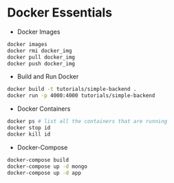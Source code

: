 # Docker Essentials

- Docker Images
```bash
docker images
docker rmi docker_img
docker pull docker_img
docker push docker_img
```

- Build and Run Docker
```bash
docker build -t tutorials/simple-backend .
docker run -p 4000:4000 tutorials/simple-backend 
```

- Docker Containers
```bash
docker ps # list all the containers that are running
docker stop id
docker kill id
```

- Docker-Compose
```bash
docker-compose build
docker-compose up -d mongo
docker-compose up -d app
```